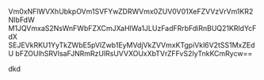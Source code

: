 Vm0xNFlWVXhUbkpOVm1SVFYwZDRWVmx0ZUV0V01XeFZVVzVrVm1KR2NIbFdW
M1JQVmxaS2NsWnFWbFZXCmJXaHlWa1JLUzFadFRrbFdiRnBUQ21KRldYcFdX
SEJEVkRKU1YyTkZWbE5pVlZwb1EyMVdjVkZVVmxKTgpiVkl6V2tSS1MxZEdU
bFZOUlhSRVlsaFJNRmRzUlRsUVVXOUxXbTVrZFFvS2IyTnkKCmRycw==

dkd